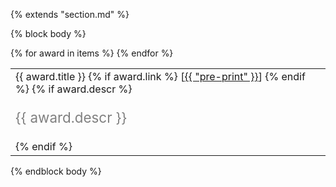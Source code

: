 {% extends "section.md" %}

{% block body %}
<table class="table table-hover">
{% for award in items %}
<tr>
  <td>
  <!-- <div style='float: right'>{{ award.year }}</div> -->
  <div>
    {{ award.title }}
    {% if award.link %}
        [<a href="{{ award.link }}">{{ "pre-print" }}</a>]
    {% endif %}
    {% if award.descr %}
    <br><p style="color:grey;font-size:1.4rem">{{ award.descr }}</p>
    {% endif %}
  </div>
  </td>
  <!-- <td class='col-md-2' style='text-align:right;'>{{ award.year }}</td> -->
</tr>
{% endfor %}
</table>
{% endblock body %}
